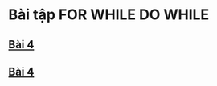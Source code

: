 # Bài tập FOR WHILE DO WHILE
## [Bài 4](https://hoctructuyencntt.github.io/NNLT/Bai04.html)
## [Bài 4](jdoodle.com/a/5HAc)
